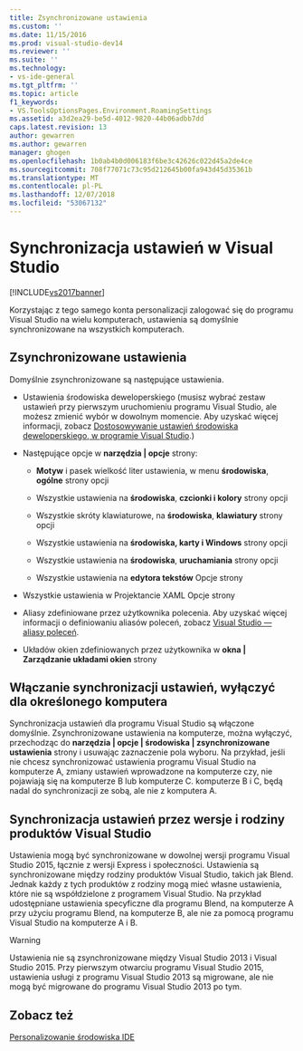```yaml
---
title: Zsynchronizowane ustawienia
ms.custom: ''
ms.date: 11/15/2016
ms.prod: visual-studio-dev14
ms.reviewer: ''
ms.suite: ''
ms.technology:
- vs-ide-general
ms.tgt_pltfrm: ''
ms.topic: article
f1_keywords:
- VS.ToolsOptionsPages.Environment.RoamingSettings
ms.assetid: a3d2ea29-be5d-4012-9820-44b06adbb7dd
caps.latest.revision: 13
author: gewarren
ms.author: gewarren
manager: ghogen
ms.openlocfilehash: 1b0ab4b0d006183f6be3c42626c022d45a2de4ce
ms.sourcegitcommit: 708f77071c73c95d212645b00fa943d45d35361b
ms.translationtype: MT
ms.contentlocale: pl-PL
ms.lasthandoff: 12/07/2018
ms.locfileid: "53067132"
---
```

# <a name="synchronized-settings-in-visual-studio"></a>Synchronizacja ustawień w Visual Studio
[!INCLUDE[vs2017banner](../includes/vs2017banner.md)]

Korzystając z tego samego konta personalizacji zalogować się do programu Visual Studio na wielu komputerach, ustawienia są domyślnie synchronizowane na wszystkich komputerach.

## <a name="synchronized-settings"></a>Zsynchronizowane ustawienia
 Domyślnie zsynchronizowane są następujące ustawienia.

-   Ustawienia środowiska deweloperskiego (musisz wybrać zestaw ustawień przy pierwszym uruchomieniu programu Visual Studio, ale możesz zmienić wybór w dowolnym momencie. Aby uzyskać więcej informacji, zobacz [Dostosowywanie ustawień środowiska deweloperskiego, w programie Visual Studio](http://msdn.microsoft.com/en-us/22c4debb-4e31-47a8-8f19-16f328d7dcd3).)

-   Następujące opcje w **narzędzia &#124; opcje** strony:

    -   **Motyw** i pasek wielkość liter ustawienia, w menu **środowiska**, **ogólne** strony opcji

    -   Wszystkie ustawienia na **środowiska**, **czcionki i kolory** strony opcji

    -   Wszystkie skróty klawiaturowe, na **środowiska**, **klawiatury** strony opcji

    -   Wszystkie ustawienia na **środowiska, karty i Windows** strony opcji

    -   Wszystkie ustawienia na **środowiska**, **uruchamiania** strony opcji

    -   Wszystkie ustawienia na **edytora tekstów** Opcje strony

-   Wszystkie ustawienia w Projektancie XAML Opcje strony

-   Aliasy zdefiniowane przez użytkownika polecenia. Aby uzyskać więcej informacji o definiowaniu aliasów poleceń, zobacz [Visual Studio — aliasy poleceń](../ide/reference/visual-studio-command-aliases.md).

-   Układów okien zdefiniowanych przez użytkownika w **okna &#124; Zarządzanie układami okien** strony

## <a name="turning-synchronized-settings-off-for-a-particular-computer"></a>Włączanie synchronizacji ustawień, wyłączyć dla określonego komputera
 Synchronizacja ustawień dla programu Visual Studio są włączone domyślnie. Zsynchronizowane ustawienia na komputerze, można wyłączyć, przechodząc do **narzędzia &#124; opcje &#124; środowiska &#124; zsynchronizowane ustawienia** strony i usuwając zaznaczenie pola wyboru.  Na przykład, jeśli nie chcesz synchronizować ustawienia programu Visual Studio na komputerze A, zmiany ustawień wprowadzone na komputerze czy, nie pojawiają się na komputerze B lub komputerze C. komputerze B i C, będą nadal do synchronizacji ze sobą, ale nie z komputera A.

## <a name="synchronizing-settings-across-visual-studio-family-products-and-editions"></a>Synchronizacja ustawień przez wersje i rodziny produktów Visual Studio
 Ustawienia mogą być synchronizowane w dowolnej wersji programu Visual Studio 2015, łącznie z wersji Express i społeczności. Ustawienia są synchronizowane między rodziny produktów Visual Studio, takich jak Blend. Jednak każdy z tych produktów z rodziny mogą mieć własne ustawienia, które nie są współdzielone z programem Visual Studio. Na przykład udostępniane ustawienia specyficzne dla programu Blend, na komputerze A przy użyciu programu Blend, na komputerze B, ale nie za pomocą programu Visual Studio na komputerze A i B.

> [!WARNING]
>  Ustawienia nie są zsynchronizowane między Visual Studio 2013 i Visual Studio 2015. Przy pierwszym otwarciu programu Visual Studio 2015, ustawienia usługi z programu Visual Studio 2013 są migrowane, ale nie mogą być migrowane do programu Visual Studio 2013 po tym.

## <a name="see-also"></a>Zobacz też
 [Personalizowanie środowiska IDE](../ide/personalizing-the-visual-studio-ide.md)
